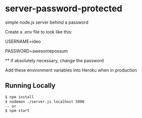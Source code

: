# server-password-protected
simple node.js server behind a password

Create a .env file to look like this: 

USERNAME=ideo


PASSWORD=awesomepossum

** if absolutely necessary, change the password


Add these environment variables into Heroku when in production





## Running Locally
```sh
$ npm install
$ nodemon ./server.js localhost 5000
-- or
$ npm start
```
